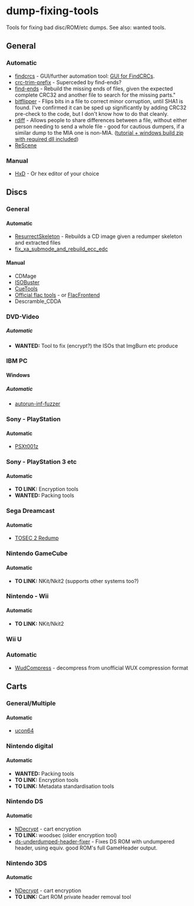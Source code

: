 # dump-fixing-tools
Tools for fixing bad disc/ROM/etc dumps. See also: wanted tools.

## General
### Automatic
 - [findcrcs](https://github.com/claunia/findcrcs) - GUI/further automation tool:  [GUI for FindCRCs](http://forum.redump.org/topic/14688/gui-for-findcrcs/).
 - [crc-trim-prefix](https://github.com/hcs64/crc-trim-prefix/) - Superceded by find-ends?
 - [find-ends](https://github.com/hcs64/find-ends) - Rebuild the missing ends of files, given the expected complete CRC32 and another file to search for the missing parts."	
 - [bitflipper](https://github.com/conorpp/bitflipper) - Flips bits in a file to correct minor corruption, until SHA1 is found. I've confirmed it can be sped up significantly by adding CRC32 pre-check to the code, but I don't know how to do that cleanly.		
 - [rdiff](https://github.com/librsync) - Allows people to share differences between a file, without either person needing to send a whole file - good for cautious dumpers, if a similar dump to the MIA one is non-MIA.	([tutorial + windows build zip with required dll included](https://gist.github.com/mariomadproductions/a1c4335f5a770f38a924c657e5929797))
 - [ReScene](http://rescene.wikidot.com/)
			
### Manual
 - [HxD](https://mh-nexus.de/en/hxd/) - Or hex editor of your choice	
			
## Discs
### General
#### Automatic
 - [ResurrectSkeleton](https://github.com/Deterous/ResurrectSkeleton) - Rebuilds a CD image given a redumper skeleton and extracted files
 - [fix_xa_submode_and_rebuild_ecc_edc](https://discord.com/channels/631875781563252784/1067102085960704020/1428468415844057088)

#### Manual
 - CDMage			
 - [ISOBuster](https://www.isobuster.com/)			
 - [CueTools](http://cue.tools/wiki/Main_Page)			
 - [Official flac tools](https://xiph.org/flac/documentation_tools.html) - or [FlacFrontend](https://flacfrontend.sourceforge.net/)
 - Descramble_CDDA

### DVD-Video
##### Automatic
 - **WANTED:** Tool to fix (encrypt?) the ISOs that ImgBurn etc produce

### IBM PC
#### Windows
##### Automatic
 - [autorun-inf-fuzzer](https://github.com/DopefishJustin/)

### Sony - PlayStation
#### Automatic
 - [PSXt001z](https://github.com/Dremora/psxt001z)

### Sony - PlayStation 3 etc
#### Automatic
 - **TO LINK:** Encryption tools
 - **WANTED:** Packing tools

### Sega Dreamcast
#### Automatic
 - [TOSEC 2 Redump](http://forum.redump.org/topic/17099/dreamcast-tosec-2-redump-and-vice-versa-dumps-converter/)

### Nintendo GameCube
#### Automatic
 - **TO LINK:** NKit/Nkit2 (supports other systems too?)

### Nintendo - Wii
#### Automatic
 - **TO LINK:** NKit/Nkit2

### Wii U
### Automatic
- [WudCompress](https://gbatemp.net/threads/wii-u-image-wud-compression-tool.397901/) - decompress from unofficial WUX compression format

## Carts
### General/Multiple
#### Automatic
 - [ucon64](https://ucon64.sourceforge.io/)

### Nintendo digital
#### Automatic
 - **WANTED:** Packing tools
 - **TO LINK:** Encryption tools
 - **TO LINK:** Metadata standardisation tools

### Nintendo DS
#### Automatic
 - [NDecrypt](https://github.com/SabreTools/NDecrypt) - cart encryption
 - **TO LINK:** woodsec (older encryption tool)
 - [ds-underdumped-header-fixer](https://github.com/mariomadproductions/ds-underdumped-header-fixer) - Fixes DS ROM with undumpered header, using equiv. good ROM's full GameHeader output.

### Nintendo 3DS
#### Automatic
 - [NDecrypt](https://github.com/SabreTools/NDecrypt) - cart encryption
 - **TO LINK:** Cart ROM private header removal tool

